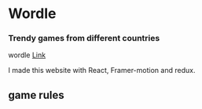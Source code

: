 Wordle
=============
### Trendy games from different countries
wordle [Link](https://jeonhui.github.io/wordle)

I made this website with React, Framer-motion and redux.

## game rules
